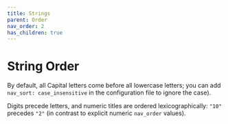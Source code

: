 ```yaml
---
title: Strings
parent: Order
nav_order: 2
has_children: true
---
```


# String Order

By default, all Capital letters come before all lowercase letters; you can add `nav_sort: case_insensitive` in the configuration file to ignore the case).

Digits precede letters, and numeric titles are ordered lexicographically: `"10"` precedes `"2"` (in contrast to explicit numeric `nav_order` values).

